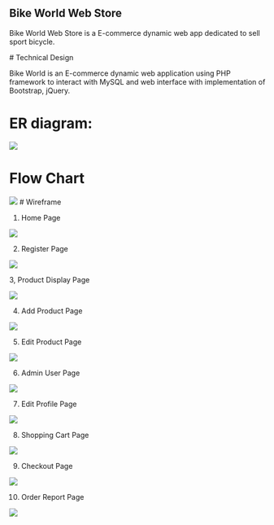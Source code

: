 ## Bike World Web Store
<p> Bike World Web Store is a E-commerce dynamic web app dedicated to sell sport bicycle. 
<p>
# Technical Design
<p> Bike World is an E-commerce dynamic web application using PHP framework to interact with MySQL and web interface with implementation of Bootstrap, jQuery. 
<p>

# ER diagram:
<img src="Diagram/BikeWorld-ER-Diagram.png"/>

# Flow Chart
<img src="Diagram/CST236-Flowchart.png"/>
# Wireframe

1. Home Page

<img src="Diagram/BikeWorld-HomePage.png"/>

2. Register Page

<img src="Diagram/BikeWorld-RegisterPage"/>

3, Product Display Page 

<img src="Diagram/BikeWorld-ProductDisplayPage.png"/>

4. Add Product Page

<img src="Diagram/BikeWorld-NewproductPage.png"/>

5. Edit Product Page

<img src="Diagram/BikeWorld-EditProductPage.png"/>

6. Admin User Page

<img src="Diagram/BikeWorld-AdminUserPage.png"/>

7. Edit Profile Page 

<img src="Diagram/BikeWorld-EditUserPage.png"/>

8. Shopping Cart Page

<img src="Diagram/BikeWorld-ShoppingCart.png"/>

9. Checkout Page

<img src="Diagram/BikeWorld-CheckOutForm.png"/>

10. Order Report Page

<img src="Diagram/BikeWorld-OrderReportPage.png"/>
